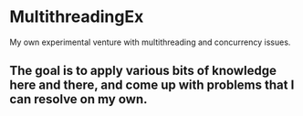 # MultithreadingEx
My own experimental venture with multithreading and concurrency issues.
## The goal is to apply various bits of knowledge here and there, and come up with problems that I can resolve on my own.
